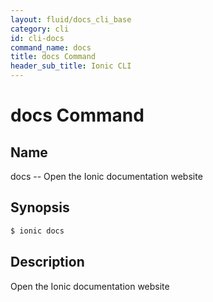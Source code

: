 ```yaml
---
layout: fluid/docs_cli_base
category: cli
id: cli-docs
command_name: docs
title: docs Command
header_sub_title: Ionic CLI
---
```


# docs Command


## Name

docs -- Open the Ionic documentation website
  
## Synopsis

```bash
$ ionic docs 
```
  
## Description

Open the Ionic documentation website






